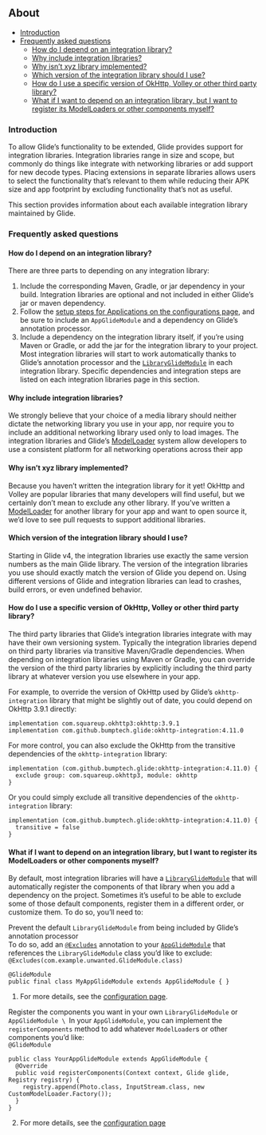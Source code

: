 
## **About**



* [Introduction](#introduction)
* [Frequently asked questions](#frequently-asked-questions)
    * [How do I depend on an integration library?](#how-do-i-depend-on-an-integration-library)
    * [Why include integration libraries?](#why-include-integration-libraries)
    * [Why isn’t xyz library implemented?](#why-isnt-xyz-library-implemented)
    * [Which version of the integration library should I use?](#which-version-of-the-integration-library-should-i-use)
    * [How do I use a specific version of OkHttp, Volley or other third party library?](#how-do-i-use-a-specific-version-of-okhttp-volley-or-other-third-party-library)
    * [What if I want to depend on an integration library, but I want to register its ModelLoaders or other components myself?](#what-if-i-want-to-depend-on-an-integration-library-but-i-want-to-register-its-modelloaders-or-other-components-myself)

###  **Introduction**

To allow Glide’s functionality to be extended, Glide provides support for integration libraries. Integration libraries range in size and scope, but commonly do things like integrate with networking libraries or add support for new decode types. Placing extensions in separate libraries allows users to select the functionality that’s relevant to them while reducing their APK size and app footprint by excluding functionality that’s not as useful.

This section provides information about each available integration library maintained by Glide.


###  **Frequently asked questions**


####  **How do I depend on an integration library?**


There are three parts to depending on any integration library:

1. Include the corresponding Maven, Gradle, or jar dependency in your build. Integration libraries are optional and not included in either Glide’s jar or maven dependency.
2. Follow the [setup steps for Applications on the configurations page](https://nickyshe.github.io/Glide-V4/#/Configurations), and be sure to include an `AppGlideModule` and a dependency on Glide’s annotation processor.
3. Include a dependency on the integration library itself, if you’re using Maven or Gradle, or add the jar for the integration library to your project. \
Most integration libraries will start to work automatically thanks to Glide’s annotation processor and the <code>[LibraryGlideModule](https://bumptech.github.io/glide/doc/configuration.html#libraries)</code> in each integration library. Specific dependencies and integration steps are listed on each integration libraries page in this section.

#### <strong>Why include integration libraries?</strong>


We strongly believe that your choice of a media library should neither dictate the networking library you use in your app, nor require you to include an additional networking library used only to load images. The integration libraries and Glide’s [ModelLoader](https://bumptech.github.io/glide/javadocs/431/com/bumptech/glide/load/model/ModelLoader.html) system allow developers to use a consistent platform for all networking operations across their app


#### **Why isn’t xyz library implemented?**

Because you haven’t written the integration library for it yet! OkHttp and Volley are popular libraries that many developers will find useful, but we certainly don’t mean to exclude any other library. If you’ve written a [ModelLoader](https://bumptech.github.io/glide/javadocs/431/com/bumptech/glide/load/model/ModelLoader.html) for another library for your app and want to open source it, we’d love to see pull requests to support additional libraries.


#### **Which version of the integration library should I use?**

Starting in Glide v4, the integration libraries use exactly the same version numbers as the main Glide library. The version of the integration libraries you use should exactly match the version of Glide you depend on. Using different versions of Glide and integration libraries can lead to crashes, build errors, or even undefined behavior.


####  **How do I use a specific version of OkHttp, Volley or other third party library?**

The third party libraries that Glide’s integration libraries integrate with may have their own versioning system. Typically the integration libraries depend on third party libraries via transitive Maven/Gradle dependencies. When depending on integration libraries using Maven or Gradle, you can override the version of the third party libraries by explicitly including the third party library at whatever version you use elsewhere in your app.

For example, to override the version of OkHttp used by Glide’s `okhttp-integration` library that might be slightly out of date, you could depend on OkHttp 3.9.1 directly:



```
implementation com.squareup.okhttp3:okhttp:3.9.1
implementation com.github.bumptech.glide:okhttp-integration:4.11.0
```


For more control, you can also exclude the OkHttp from the transitive dependencies of the `okhttp-integration` library:


```
implementation (com.github.bumptech.glide:okhttp-integration:4.11.0) {
  exclude group: com.squareup.okhttp3, module: okhttp
}
```

Or you could simply exclude all transitive dependencies of the `okhttp-integration` library:


```
implementation (com.github.bumptech.glide:okhttp-integration:4.11.0) {
  transitive = false
}
```



#### **What if I want to depend on an integration library, but I want to register its ModelLoaders or other components myself?**

 By default, most integration libraries will have a <code>[LibraryGlideModule](https://nickyshe.github.io/Glide-V4/#/Configurations)</code> that will automatically register the components of that library when you add a dependency on the project. Sometimes it’s useful to be able to exclude some of those default components, register them in a different order, or customize them. To do so, you’ll need to:

Prevent the default `LibraryGlideModule` from being included by Glide’s annotation processor \
To do so, add an <code>[@Excludes](https://bumptech.github.io/glide/javadocs/431/com/bumptech/glide/annotation/Excludes.html)</code> annotation to your <code>[AppGlideModule](https://nickyshe.github.io/Glide-V4/#/Configurations#conflicts)</code> that references the <code>LibraryGlideModule</code> class you’d like to exclude: \
<code>@Excludes(com.example.unwanted.GlideModule.class)</code>


```
@GlideModule
public final class MyAppGlideModule extends AppGlideModule { }

```



1. For more details, see the [configuration page](https://nickyshe.github.io/Glide-V4/#/Configurations).

Register the components you want in your own `LibraryGlideModule` or `AppGlideModule \
`In your `AppGlideModule`, you can implement the `registerComponents` method to add whatever `ModelLoader`s or other components you’d like: \
`@GlideModule`


```
public class YourAppGlideModule extends AppGlideModule {
  @Override
  public void registerComponents(Context context, Glide glide, Registry registry) {
    registry.append(Photo.class, InputStream.class, new CustomModelLoader.Factory());
  }
}

```



2. For more details, see the [configuration page](https://nickyshe.github.io/Glide-V4/#/Configurations)